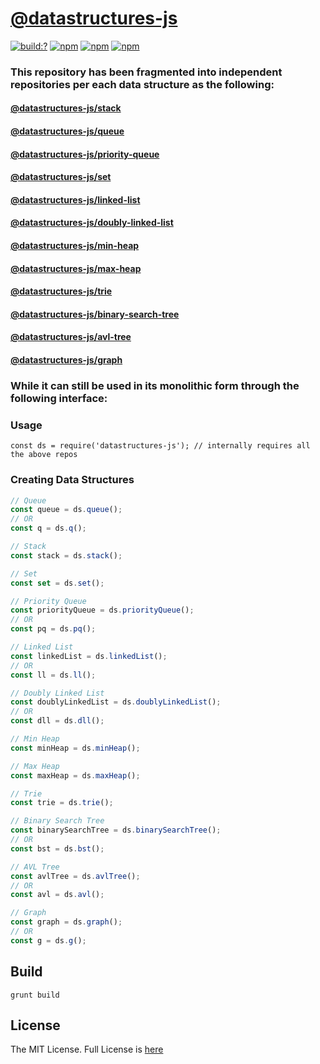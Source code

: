 # [@datastructures-js](https://github.com/datastructures-js)


[![build:?](https://travis-ci.org/js-shelf/datastructures-js.svg?branch=master)](https://travis-ci.org/js-shelf/datastructures-js) 
[![npm](https://img.shields.io/npm/v/datastructures-js.svg)](https://www.npmjs.com/package/datastructures-js)
[![npm](https://img.shields.io/npm/dm/datastructures-js.svg)](https://www.npmjs.com/package/datastructures-js) [![npm](https://img.shields.io/badge/node-%3E=%206.0-blue.svg)](https://www.npmjs.com/package/datastructures-js)

### This repository has been fragmented into independent repositories per each data structure as the following:

#### [@datastructures-js/stack](https://github.com/datastructures-js/stack)
#### [@datastructures-js/queue](https://github.com/datastructures-js/queue)
#### [@datastructures-js/priority-queue](https://github.com/datastructures-js/priority-queue)
#### [@datastructures-js/set](https://github.com/datastructures-js/set)
#### [@datastructures-js/linked-list](https://github.com/datastructures-js/linked-list)
#### [@datastructures-js/doubly-linked-list](https://github.com/datastructures-js/doubly-linked-list)
#### [@datastructures-js/min-heap](https://github.com/datastructures-js/min-heap)
#### [@datastructures-js/max-heap](https://github.com/datastructures-js/max-heap)
#### [@datastructures-js/trie](https://github.com/datastructures-js/trie)
#### [@datastructures-js/binary-search-tree](https://github.com/datastructures-js/binary-search-tree)
#### [@datastructures-js/avl-tree](https://github.com/datastructures-js/avl-tree)
#### [@datastructures-js/graph](https://github.com/datastructures-js/graph)


### While it can still be used in its monolithic form through the following interface:

### Usage
```
const ds = require('datastructures-js'); // internally requires all the above repos
```

### Creating Data Structures
```js
// Queue
const queue = ds.queue();
// OR
const q = ds.q();

// Stack
const stack = ds.stack();

// Set
const set = ds.set();

// Priority Queue
const priorityQueue = ds.priorityQueue();
// OR
const pq = ds.pq();

// Linked List
const linkedList = ds.linkedList();
// OR
const ll = ds.ll();

// Doubly Linked List
const doublyLinkedList = ds.doublyLinkedList();
// OR
const dll = ds.dll();

// Min Heap
const minHeap = ds.minHeap();

// Max Heap
const maxHeap = ds.maxHeap();

// Trie
const trie = ds.trie();

// Binary Search Tree
const binarySearchTree = ds.binarySearchTree();
// OR
const bst = ds.bst();

// AVL Tree
const avlTree = ds.avlTree();
// OR
const avl = ds.avl();

// Graph
const graph = ds.graph();
// OR
const g = ds.g();
```

## Build
```
grunt build
```

## License
The MIT License. Full License is [here](https://github.com/js-shelf/datastructures-js/blob/master/LICENSE)
